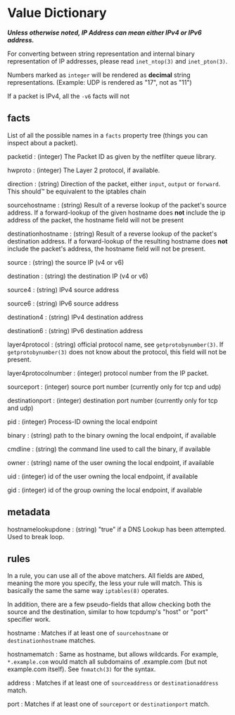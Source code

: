 Value Dictionary
================

***Unless otherwise noted, IP Address can mean either IPv4
or IPv6 address.***

For converting between string representation and internal binary
representation of IP addresses, please read `inet_ntop(3)` and
`inet_pton(3)`.

Numbers marked as `integer` will be rendered as **decimal**
string representations.  (Example: UDP is rendered as "17", not as "11")

If a packet is IPv4, all the `-v6` facts will not

facts
-----

List of all the possible names in a `facts` property tree (things you
can inspect about a packet).

packetid
:	(integer) The Packet ID as given by the netfilter queue library.

hwproto
:	(integer) The Layer 2 protocol, if available.

direction
:	(string) Direction of the packet, either `input`, `output` or `forward`.
	This should™ be equivalent to the iptables chain

sourcehostname
:	(string) Result of a reverse lookup of the packet's source address.  If a
	forward-lookup of the given hostname does **not** include the
	ip address of the packet, the hostname field will not be present

destinationhostname
:	(string) Result of a reverse lookup of the packet's destination
	address.  If a forward-lookup of the resulting hostname does **not** include
	the packet's address, the hostname field will not be present.

source
:	(string) the source IP (v4 or v6)

destination
:	(string) the destination IP (v4 or v6)

source4
:	(string) IPv4 source address

source6
:	(string) IPv6 source address

destination4
:	(string) IPv4 destination address

destination6
:	(string) IPv6 destination address

layer4protocol
:	(string) official protocol name, see `getprotobynumber(3)`.
	If `getprotobynumber(3)` does not know about the protocol, this
	field will not be present.

layer4protocolnumber
:	(integer) protocol number from the IP packet.

sourceport
:	(integer) source port number (currently only for tcp and udp)

destinationport
:	(integer) destination port number (currently only for tcp and udp)

pid
:	(integer) Process-ID owning the local endpoint

binary
:	(string) path to the binary owning the local endpoint, if available

cmdline
:	(string) the command line used to call the binary, if available

owner
:	(string) name of the user owning the local endpoint, if available

uid
:	(integer) id of the user owning the local endpoint, if available

gid
:	(integer) id of the group owning the local endpoint, if available

metadata
--------

hostnamelookupdone
:	(string) "true" if a DNS Lookup has been attempted.  Used to break
	loop.

rules
-----

In a rule, you can use all of the above matchers.  All fields are
`AND`ed, meaning the more you specify, the less your rule will match.
This is basically the same the same way `iptables(8)` operates.

In addition, there are a few pseudo-fields that allow checking both the
source and the destination, similar to how tcpdump's "host" or "port"
specifier work.

hostname
:	Matches if at least one of `sourcehostname` or `destinationhostname`
	matches.

hostnamematch
:	Same as hostname, but allows wildcards. For example, `*.example.com`
	would match all subdomains of .example.com (but not example.com
	itself).  See `fnmatch(3)` for the syntax.

address
:	Matches if at least one of `sourceaddress` or `destinationaddress`
	match.

port
:	Matches if at least one of `sourceport` or `destinationport` match.
